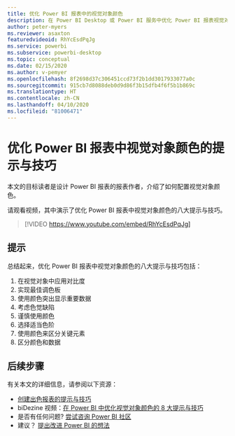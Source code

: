 ```yaml
---
title: 优化 Power BI 报表中的视觉对象颜色
description: 在 Power BI Desktop 或 Power BI 服务中优化 Power BI 报表视觉对象中视觉对象颜色的八个提示与技巧。
author: peter-myers
ms.reviewer: asaxton
featuredvideoid: RhYcEsdPqJg
ms.service: powerbi
ms.subservice: powerbi-desktop
ms.topic: conceptual
ms.date: 02/15/2020
ms.author: v-pemyer
ms.openlocfilehash: 8f2698d37c306451ccd73f2b1dd3017933077a0c
ms.sourcegitcommit: 915cb7d8088deb0d9d86f3b15dfb4f6f5b1b869c
ms.translationtype: HT
ms.contentlocale: zh-CN
ms.lasthandoff: 04/10/2020
ms.locfileid: "81006471"
---
```

# <a name="tips-to-optimize-visual-colors-in-power-bi-reports"></a>优化 Power BI 报表中视觉对象颜色的提示与技巧

本文的目标读者是设计 Power BI 报表的报表作者，介绍了如何配置视觉对象颜色。

请观看视频，其中演示了优化 Power BI 报表中视觉对象颜色的八大提示与技巧。

> [!VIDEO https://www.youtube.com/embed/RhYcEsdPqJg]

## <a name="tips"></a>提示

总结起来，优化 Power BI 报表中视觉对象颜色的八大提示与技巧包括：

1. 在视觉对象中应用对比度
1. 实现最佳调色板
1. 使用颜色突出显示重要数据
1. 考虑色觉缺陷
1. 谨慎使用颜色
1. 选择适当色阶
1. 使用颜色来区分关键元素
1. 区分颜色和数据

## <a name="next-steps"></a>后续步骤

有关本文的详细信息，请参阅以下资源：

- [创建出色报表的提示与技巧](../power-bi-reports-tips-and-tricks-for-creating.md)
- biDezine 视频：[在 Power BI 中优化视觉对象颜色的 8 大提示与技巧](https://www.youtube.com/watch?v=RhYcEsdPqJg)
- 是否有任何问题? [尝试咨询 Power BI 社区](https://community.powerbi.com/)
- 建议？ [提出改进 Power BI 的想法](https://ideas.powerbi.com)
